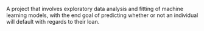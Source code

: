 A project that involves exploratory data analysis and fitting of machine learning models, with the end goal of predicting whether or not an individual will default with regards to their loan.
